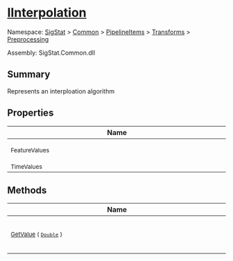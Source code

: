 # [IInterpolation](./IInterpolation.md)

Namespace: [SigStat]() > [Common](./../../../README.md) > [PipelineItems]() > [Transforms]() > [Preprocessing](./README.md)

Assembly: SigStat.Common.dll

## Summary
Represents an interploation algorithm

## Properties

| Name | Summary | 
| --- | --- | 
| <div style="width:490px"><sub>FeatureValues</sub></div>| <sub>Gets or sets the feature values.</sub></div>| <br>
| <div style="width:490px"><sub>TimeValues</sub></div>| <sub>Timestamps</sub></div>| <br>


## Methods

| Name | Summary | 
| --- | --- | 
| <div style="width:490px"><sub>[GetValue](./Methods/IInterpolation-100663760.md) ( [`Double`](https://docs.microsoft.com/en-us/dotnet/api/System.Double) )</sub></div>| <sub>Gets the interpolated value at a given timestamp</sub></div>| <br>


